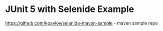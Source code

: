 # JUnit 5 with Selenide Example
https://github.com/kpavlov/selenide-maven-sample - maven sample repo
